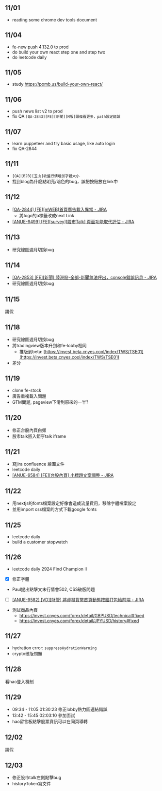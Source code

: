 ## 11/01
* reading some chrome dev tools document

## 11/04
* fe-new push 4.132.0 to prod
* do build your own react step one and step two
* do leetcode daily

## 11/05
* study https://pomb.us/build-your-own-react/

## 11/06
* push news list v2 to prod
* fix QA `[QA-2843][FE][新聞][M版]頭條看更多，path設定錯誤`

## 11/07
* learn puppeteer and try basic usage, like auto login
* fix QA-2844

## 11/11
* `[QA][B2B][玉山]收盤行情增加字體大小`
* 找到blog為什麼點明亮/暗色的bug，誤把按鈕放在link中

## 11/12
* [[QA-2844] [FE][mWEB]首頁廣告載入異常 - JIRA](https://cnyesrd.atlassian.net/browse/QA-2844)
	* 將logo的a標籤改成next Link
* [[ANUE-9499] [FE][survey][股市Talk] 頁面功能取代評估 - JIRA](https://cnyesrd.atlassian.net/browse/ANUE-9499)

## 11/13
- 研究線圖週月切換bug

## 11/14
* [[QA-2853] [FE][新聞] 陸港股-全部-新聞無法呼出，console錯誤訊息 - JIRA](https://cnyesrd.atlassian.net/browse/QA-2853)
* 研究線圖週月切換bug

## 11/15
請假

## 11/18
* 研究線圖週月切換bug
* 將tradingview版本升到和fe-lobby相同
	* 推版到beta: [https://invest.beta.cnyes.cool/index/TWS/TSE01](https://invest.beta.cnyes.cool/index/TWS/TSE01)
* 差分

## 11/19
* clone fe-stock
* 廣告重複載入問題
* GTM問題, pageview下滑到原來的一半?

## 11/20
- 修正台股內頁白頻
- 股市talk嵌入鉅亨talk iframe


## 11/21
* 寫jira confluence 線圖文件
* leetcode daily
* [[ANUE-9584] [FE][台股內頁] 小標題文案調整 - JIRA](https://cnyesrd.atlassian.net/browse/ANUE-9584)

## 11/22
- 用nextjs的fonts檔案設定好像會造成流量費用，移除字體檔案設定
- 並用import css檔案的方式下載google fonts

## 11/25
- leetcode daily
- build a customer stopwatch

## 11/26
- leetcode daily 2924 Find Champion II
- [x] 修正字體
- Paul提出點擊文末行情會502, CSS破版問題
- [ ]  [[ANUE-9582] [VD][財管] 將虛擬貨幣首頁動態按鈕打包給前端 - JIRA](https://cnyesrd.atlassian.net/browse/ANUE-9582)
- 測試商品內頁
	- https://invest.cnyes.com/forex/detail/GBPUSD/technical#fixed
	- https://invest.cnyes.com/forex/detail/JPYUSD/history#fixed

## 11/27
- hydration error:  `suppressHydrationWarning`
- crypto破版問題

## 11/28
看hao登入機制

## 11/29
- 09:34 - 11:05 01:30:23 修正lobby熱力圖連結錯誤
- 13:42 - 15:45 02:03:10 參加面試
- hao留言板點擊股票資訊可以在同頁導轉

## 12/02
請假

## 12/03
- 修正股市talk左側點擊bug
- historyToken寫文件
